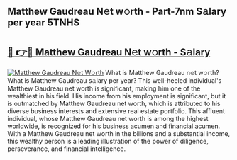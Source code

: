 ## Matthew Gaudreau N𝚎t w𝚘rth - Part-7nm S𝚊lary per year 5TNHS

# <h2><a href="http://gc5520.nevu.top/?p=Matthew+Gaudreau">🔗 👉🔴 Matthew Gaudreau N𝚎t w𝚘rth - S𝚊lary</a></h2>

[![Matthew Gaudreau N𝚎t W𝚘rth](https://i.imgur.com/Oavwk0R.jpeg)](http://gc5520.nevu.top/?p=Matthew+Gaudreau)
What is Matthew Gaudreau n𝚎t w𝚘rth? What is Matthew Gaudreau s𝚊lary per year?
This well-heeled individual's Matthew Gaudreau net worth is significant, making him one of the wealthiest in his field. His income from his employment is significant, but it is outmatched by Matthew Gaudreau net worth, which is attributed to his diverse business interests and extensive real estate portfolio. This affluent individual, whose Matthew Gaudreau net worth is among the highest worldwide, is recognized for his business acumen and financial acumen. With a Matthew Gaudreau net worth in the billions and a substantial income, this wealthy person is a leading illustration of the power of diligence, perseverance, and financial intelligence.
